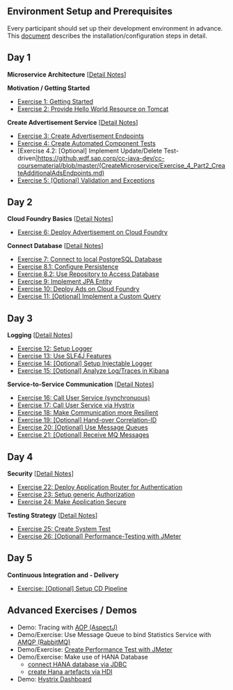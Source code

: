 ## Environment Setup and Prerequisites

Every participant should set up their development environment in advance. This [document](https://github.wdf.sap.corp/cc-java-dev/cc-coursematerial/blob/master/CoursePrerequisites/README.md) describes the installation/configuration steps in detail.


## Day 1

**Microservice Architecture** [[Detail Notes](https://github.wdf.sap.corp/cc-java-dev/cc-coursematerial/blob/master/MicroServiceArchitecture/Readme.md)]

**Motivation / Getting Started**
- [Exercise 1: Getting Started](https://github.wdf.sap.corp/cc-java-dev/cc-coursematerial/blob/master/CreateMicroservice/Exercise_1_GettingStarted.md)
- [Exercise 2: Provide Hello World Resource on Tomcat](https://github.wdf.sap.corp/cc-java-dev/cc-coursematerial/blob/master/CreateMicroservice/Exercise_2_HelloWorldResource.md)

**Create Advertisement Service** [[Detail Notes](https://github.wdf.sap.corp/cc-java-dev/cc-coursematerial/blob/master/CreateMicroservice/Readme.md)]
- [Exercise 3: Create Advertisement Endpoints](https://github.wdf.sap.corp/cc-java-dev/cc-coursematerial/blob/master/CreateMicroservice/Exercise_3_CreateAdsEndpoints.md)
- [Exercise 4: Create Automated Component Tests](https://github.wdf.sap.corp/cc-java-dev/cc-coursematerial/blob/master/CreateMicroservice/Exercise_4_CreateServiceTests.md)
- [Exercise 4.2: [Optional] Implement Update/Delete Test-driven]https://github.wdf.sap.corp/cc-java-dev/cc-coursematerial/blob/master/(CreateMicroservice/Exercise_4_Part2_CreateAdditionalAdsEndpoints.md)
- [Exercise 5: [Optional] Validation and Exceptions](https://github.wdf.sap.corp/cc-java-dev/cc-coursematerial/blob/master/CreateMicroservice/Exercise_5_ValidationAndExceptions.md)


## Day 2

**Cloud Foundry Basics** [[Detail Notes](https://github.wdf.sap.corp/cc-java-dev/cc-coursematerial/blob/master/CloudFoundryBasics)]
- [Exercise 6: Deploy Advertisement on Cloud Foundry](https://github.wdf.sap.corp/cc-java-dev/cc-coursematerial/blob/master/CloudFoundryBasics/Exercise_6_DeployAdsOnCloudFoundry.md)

**Connect Database** [[Detail Notes](https://github.wdf.sap.corp/cc-java-dev/cc-coursematerial/blob/master/ConnectDatabase)]
- [Exercise 7: Connect to local PostgreSQL Database](https://github.wdf.sap.corp/cc-java-dev/cc-coursematerial/blob/master/ConnectDatabase/Exercise_7_ConnectLocalDatabase.md)
- [Exercise 8.1: Configure Persistence](https://github.wdf.sap.corp/cc-java-dev/cc-coursematerial/blob/master/ConnectDatabase/Exercise_8_Part1_ConfigurePersistence.md)
- [Exercise 8.2: Use Repository to Access Database](https://github.wdf.sap.corp/cc-java-dev/cc-coursematerial/blob/master/ConnectDatabase/Exercise_8_Part2_UseRepositoryToAccessDatabase.md)
- [Exercise 9: Implement JPA Entity](https://github.wdf.sap.corp/cc-java-dev/cc-coursematerial/blob/master/ConnectDatabase/Exercise_9_ImplementJPAEntity.md)
- [Exercise 10: Deploy Ads on Cloud Foundry](https://github.wdf.sap.corp/cc-java-dev/cc-coursematerial/blob/master/ConnectDatabase/Exercise_10_DeployAdsWithDBServiceOnCF.md)
- [Exercise 11: [Optional] Implement a Custom Query](https://github.wdf.sap.corp/cc-java-dev/cc-coursematerial/blob/master/ConnectDatabase/Exercise_11_Develop_Custom_Queries.md)


## Day 3

**Logging** [[Detail Notes](https://github.wdf.sap.corp/cc-java-dev/cc-coursematerial/blob/master/LoggingTracing)]
- [Exercise 12: Setup Logger](https://github.wdf.sap.corp/cc-java-dev/cc-coursematerial/blob/master/LoggingTracing/Exercise_12_Setup_Logger.md)
- [Exercise 13: Use SLF4J Features](https://github.wdf.sap.corp/cc-java-dev/cc-coursematerial/blob/master/LoggingTracing/Exercise_13_Use_SLF4J_Features.md)
- [Exercise 14: [Optional] Setup Injectable Logger](https://github.wdf.sap.corp/cc-java-dev/cc-coursematerial/blob/master/LoggingTracing/Exercise_14_Setup_Injectable_Logger.md)
- [Exercise 15: [Optional] Analyze Log/Traces in Kibana](https://github.wdf.sap.corp/cc-java-dev/cc-coursematerial/blob/master/LoggingTracing/Exercise_15_GettingStarted_With_ELK_Stack.md)

**Service-to-Service Communication** [[Detail Notes](https://github.wdf.sap.corp/cc-java-dev/cc-coursematerial/blob/master/Service2ServiceCommunication/README.md)]
- [Exercise 16: Call User Service (synchronuous)](https://github.wdf.sap.corp/cc-java-dev/cc-coursematerial/blob/master/Service2ServiceCommunication/Exercise_16_Call_UserService.md)
- [Exercise 17: Call User Service via Hystrix](https://github.wdf.sap.corp/cc-java-dev/cc-coursematerial/blob/master/Service2ServiceCommunication/Exercise_17_Introduce_Hystrix.md)
- [Exercise 18: Make Communication more Resilient](https://github.wdf.sap.corp/cc-java-dev/cc-coursematerial/blob/master/Service2ServiceCommunication/Exercise_18_Make_Communication_Resilient.md)
- [Exercise 19: [Optional] Hand-over Correlation-ID](https://github.wdf.sap.corp/cc-java-dev/cc-coursematerial/blob/master/Service2ServiceCommunication/Exercise_19_Transfer_CorrelationID.md)
- [Exercise 20: [Optional] Use Message Queues](https://github.wdf.sap.corp/cc-java-dev/cc-coursematerial/blob/master/Service2ServiceCommunication/Exercise_20_Use_Message_Queues.md)
- [Exercise 21: [Optional] Receive MQ Messages](https://github.wdf.sap.corp/cc-java-dev/cc-coursematerial/blob/master/Service2ServiceCommunication/Exercise_21_Receive_MQ_Messages.md)


## Day 4

**Security** [[Detail Notes](https://github.wdf.sap.corp/cc-java-dev/cc-coursematerial/blob/master/Security/Readme.md)]
- [Exercise 22: Deploy Application Router for Authentication](https://github.wdf.sap.corp/cc-java-dev/cc-coursematerial/blob/master/Security/Exercise_22_DeployApplicationRouter.md)
- [Exercise 23: Setup generic Authorization](https://github.wdf.sap.corp/cc-java-dev/cc-coursematerial/blob/master/Security/Exercise_23_SetupGenericAuthorization.md)
- [Exercise 24: Make Application Secure](https://github.wdf.sap.corp/cc-java-dev/cc-coursematerial/blob/master/Security/Exercise_24_MakeYourApplicationSecure.md)
 
**Testing Strategy** [[Detail Notes](https://github.wdf.sap.corp/cc-java-dev/cc-coursematerial/blob/master/TestStrategy/Readme.md)]
- [Exercise 25: Create System Test](https://github.wdf.sap.corp/cc-java-dev/cc-coursematerial/blob/master/TestStrategy/Exercise_25_Create_SystemTest.md)
- [Exercise 26: [Optional] Performance-Testing with JMeter](https://github.wdf.sap.corp/cc-java-dev/cc-coursematerial/blob/master/TestStrategy/Exercise_26_PerformanceTesting_With_JMeter.md)


## Day 5

**Continuous Integration and - Delivery**
- [Exercise: [Optional] Setup CD Pipeline](https://github.wdf.sap.corp/cc-java-dev/cc-coursematerial/blob/master/ContinuousDelivery/Exercise_Setup_CD_Pipeline.md)


## Advanced Exercises / Demos
- Demo: Tracing with [AOP (AspectJ)](https://github.wdf.sap.corp/cc-java-dev/cc-coursematerial/blob/master/LoggingTracing/AOP.md)
- Demo/Exercise: Use Message Queue to bind Statistics Service with [AMQP (RabbitMQ)](https://github.wdf.sap.corp/cc-java-dev/cc-coursematerial/blob/master/Service2ServiceCommunication/Exercise_20_Use_Message_Queues.md)
- Demo/Exercise: [Create Performance Test with JMeter](https://github.wdf.sap.corp/cc-java-dev/cc-coursematerial/blob/master/TestStrategy/Exercise_26_PerformanceTesting_With_JMeter.md)
- Demo/Exercise: Make use of HANA Database
  - [connect HANA database via JDBC](https://github.wdf.sap.corp/cc-java-dev/cc-coursematerial/blob/master/Hana/Demo_HANA.md)
  - [create Hana artefacts via HDI](https://github.wdf.sap.corp/cc-java-dev/cc-coursematerial/blob/master/Hana/Demo_HANA_HDI.md)
- Demo: [Hystrix Dashboard](https://github.wdf.sap.corp/cc-java-dev/cc-coursematerial/blob/master/Service2ServiceCommunication/HystrixDashboard.md)